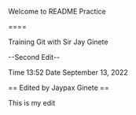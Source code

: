 Welcome to README Practice

====

Training Git with Sir Jay Ginete

--Second Edit--

Time 13:52 
Date September 13, 2022

== Edited by Jaypax Ginete ==

This is my edit